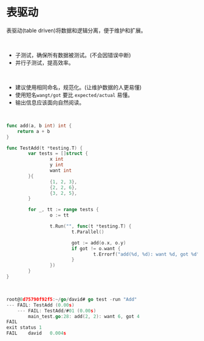 # 表驱动

表驱动(table driven)将数据和逻辑分离，便于维护和扩展。

&nbsp;

* 子测试，确保所有数据被测试。(不会因错误中断)
* 并行子测试，提高效率。

&nbsp;

* 建议使用相同命名，规范化。(让维护数据的人更易懂)
* 使用短名`wangt/got` 要比 `expected/actual` 易懂。
* 输出信息应该面向自然阅读。

&nbsp;

```go
func add(a, b int) int {
    return a + b
}

func TestAdd(t *testing.T) {
        var tests = []struct {
                x int
                y int
                want int
        }{
                {1, 2, 3},
                {2, 2, 6},
                {3, 2, 5},
        }

        for _, tt := range tests {
                o := tt

                t.Run("", func(t *testing.T) {
                        t.Parallel()

                        got := add(o.x, o.y)
                        if got != o.want {
                                t.Errorf("add(%d, %d): want %d, got %d", o.x, o.y, o.want, got)
                        }
                })
        }
}
```

&nbsp;

```go
root@8d75790f92f5:~/go/david# go test -run "Add"
--- FAIL: TestAdd (0.00s)
    --- FAIL: TestAdd/#01 (0.00s)
        main_test.go:28: add(2, 2): want 6, got 4
FAIL
exit status 1
FAIL    david   0.004s
```
